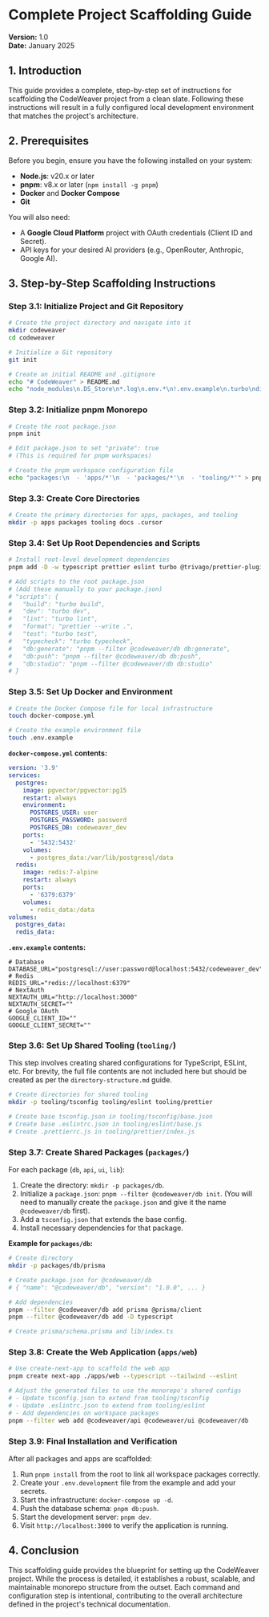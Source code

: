 # Complete Project Scaffolding Guide

**Version:** 1.0  
**Date:** January 2025

## 1. Introduction

This guide provides a complete, step-by-step set of instructions for scaffolding the CodeWeaver project from a clean slate. Following these instructions will result in a fully configured local development environment that matches the project's architecture.

## 2. Prerequisites

Before you begin, ensure you have the following installed on your system:
- **Node.js**: v20.x or later
- **pnpm**: v8.x or later (`npm install -g pnpm`)
- **Docker** and **Docker Compose**
- **Git**

You will also need:
- A **Google Cloud Platform** project with OAuth credentials (Client ID and Secret).
- API keys for your desired AI providers (e.g., OpenRouter, Anthropic, Google AI).

## 3. Step-by-Step Scaffolding Instructions

### Step 3.1: Initialize Project and Git Repository

```bash
# Create the project directory and navigate into it
mkdir codeweaver
cd codeweaver

# Initialize a Git repository
git init

# Create an initial README and .gitignore
echo "# CodeWeaver" > README.md
echo "node_modules\n.DS_Store\n*.log\n.env.*\n!.env.example\n.turbo\ndist\nbuild" > .gitignore
```

### Step 3.2: Initialize pnpm Monorepo

```bash
# Create the root package.json
pnpm init

# Edit package.json to set "private": true
# (This is required for pnpm workspaces)

# Create the pnpm workspace configuration file
echo "packages:\n  - 'apps/*'\n  - 'packages/*'\n  - 'tooling/*'" > pnpm-workspace.yaml
```

### Step 3.3: Create Core Directories

```bash
# Create the primary directories for apps, packages, and tooling
mkdir -p apps packages tooling docs .cursor
```

### Step 3.4: Set Up Root Dependencies and Scripts

```bash
# Install root-level development dependencies
pnpm add -D -w typescript prettier eslint turbo @trivago/prettier-plugin-sort-imports

# Add scripts to the root package.json
# (Add these manually to your package.json)
# "scripts": {
#   "build": "turbo build",
#   "dev": "turbo dev",
#   "lint": "turbo lint",
#   "format": "prettier --write .",
#   "test": "turbo test",
#   "typecheck": "turbo typecheck",
#   "db:generate": "pnpm --filter @codeweaver/db db:generate",
#   "db:push": "pnpm --filter @codeweaver/db db:push",
#   "db:studio": "pnpm --filter @codeweaver/db db:studio"
# }
```

### Step 3.5: Set Up Docker and Environment

```bash
# Create the Docker Compose file for local infrastructure
touch docker-compose.yml

# Create the example environment file
touch .env.example
```
**`docker-compose.yml` contents:**
```yaml
version: '3.9'
services:
  postgres:
    image: pgvector/pgvector:pg15
    restart: always
    environment:
      POSTGRES_USER: user
      POSTGRES_PASSWORD: password
      POSTGRES_DB: codeweaver_dev
    ports:
      - '5432:5432'
    volumes:
      - postgres_data:/var/lib/postgresql/data
  redis:
    image: redis:7-alpine
    restart: always
    ports:
      - '6379:6379'
    volumes:
      - redis_data:/data
volumes:
  postgres_data:
  redis_data:
```

**`.env.example` contents:**
```env
# Database
DATABASE_URL="postgresql://user:password@localhost:5432/codeweaver_dev"
# Redis
REDIS_URL="redis://localhost:6379"
# NextAuth
NEXTAUTH_URL="http://localhost:3000"
NEXTAUTH_SECRET=""
# Google OAuth
GOOGLE_CLIENT_ID=""
GOOGLE_CLIENT_SECRET=""
```

### Step 3.6: Set Up Shared Tooling (`tooling/`)

This step involves creating shared configurations for TypeScript, ESLint, etc. For brevity, the full file contents are not included here but should be created as per the `directory-structure.md` guide.

```bash
# Create directories for shared tooling
mkdir -p tooling/tsconfig tooling/eslint tooling/prettier

# Create base tsconfig.json in tooling/tsconfig/base.json
# Create base .eslintrc.json in tooling/eslint/base.js
# Create .prettierrc.js in tooling/prettier/index.js
```

### Step 3.7: Create Shared Packages (`packages/`)

For each package (`db`, `api`, `ui`, `lib`):
1.  Create the directory: `mkdir -p packages/db`.
2.  Initialize a `package.json`: `pnpm --filter @codeweaver/db init`. (You will need to manually create the `package.json` and give it the name `@codeweaver/db` first).
3.  Add a `tsconfig.json` that extends the base config.
4.  Install necessary dependencies for that package.

**Example for `packages/db`:**
```bash
# Create directory
mkdir -p packages/db/prisma

# Create package.json for @codeweaver/db
# { "name": "@codeweaver/db", "version": "1.0.0", ... }

# Add dependencies
pnpm --filter @codeweaver/db add prisma @prisma/client
pnpm --filter @codeweaver/db add -D typescript

# Create prisma/schema.prisma and lib/index.ts
```

### Step 3.8: Create the Web Application (`apps/web`)

```bash
# Use create-next-app to scaffold the web app
pnpm create next-app ./apps/web --typescript --tailwind --eslint

# Adjust the generated files to use the monorepo's shared configs
# - Update tsconfig.json to extend from tooling/tsconfig
# - Update .eslintrc.json to extend from tooling/eslint
# - Add dependencies on workspace packages
pnpm --filter web add @codeweaver/api @codeweaver/ui @codeweaver/db
```

### Step 3.9: Final Installation and Verification

After all packages and apps are scaffolded:
1.  Run `pnpm install` from the root to link all workspace packages correctly.
2.  Create your `.env.development` file from the example and add your secrets.
3.  Start the infrastructure: `docker-compose up -d`.
4.  Push the database schema: `pnpm db:push`.
5.  Start the development server: `pnpm dev`.
6.  Visit `http://localhost:3000` to verify the application is running.

## 4. Conclusion

This scaffolding guide provides the blueprint for setting up the CodeWeaver project. While the process is detailed, it establishes a robust, scalable, and maintainable monorepo structure from the outset. Each command and configuration step is intentional, contributing to the overall architecture defined in the project's technical documentation. 